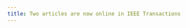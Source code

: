 ```yaml
---
title: Two articles are now online in IEEE Transactions
---
```


<!-- In May 8--12, I visited UQ Cyber to make the one-week lecture. -->
